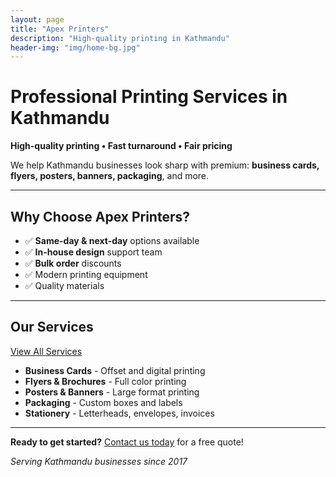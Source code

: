 ```yaml
---
layout: page
title: "Apex Printers"
description: "High-quality printing in Kathmandu"
header-img: "img/home-bg.jpg"
---
```


# Professional Printing Services in Kathmandu

**High-quality printing • Fast turnaround • Fair pricing**

We help Kathmandu businesses look sharp with premium: **business cards, flyers, posters, banners, packaging**, and more.

---

## Why Choose Apex Printers?

- ✅ **Same-day & next-day** options available
- ✅ **In-house design** support team
- ✅ **Bulk order** discounts
- ✅ Modern printing equipment
- ✅ Quality materials

---

## Our Services

[View All Services](/services)

- **Business Cards** - Offset and digital printing
- **Flyers & Brochures** - Full color printing
- **Posters & Banners** - Large format printing
- **Packaging** - Custom boxes and labels
- **Stationery** - Letterheads, envelopes, invoices

---

**Ready to get started?** [Contact us today](/contact) for a free quote!

*Serving Kathmandu businesses since 2017*
